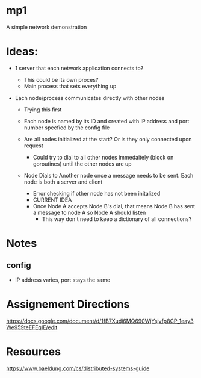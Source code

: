 # mp1
A simple network demonstration


# Ideas: 
- 1 server that each network application connects to?
  - This could be its own proces?
  - Main process that sets everything up

- Each node/process communicates directly with other nodes
  - Trying this first
  - Each node is named by its ID and created with IP address and port number specfied by the config file
  - Are all nodes initialized at the start? Or is they only connected upon request
    - Could try to dial to all other nodes immedaitely (block on goroutines) until the other nodes are up

  - Node Dials to Another node once a message needs to be sent. Each node is both a server and client
    - Error checking if other node has not been initalized
    - CURRENT IDEA
    - Once Node A accepts Node B's dial, that means Node B has sent a message to node A so Node A should listen
      - This way don't need to keep a dictionary of all connections?

# Notes
## config
- IP address varies, port stays the same

# Assignement Directions
https://docs.google.com/document/d/1fB7Xudj6MQ690WjYsjvfp8CP_1eay3We959teEFEqIE/edit

# Resources
https://www.baeldung.com/cs/distributed-systems-guide
